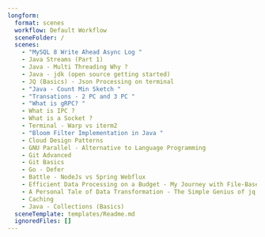 ```yaml
---
longform:
  format: scenes
  workflow: Default Workflow
  sceneFolder: /
  scenes:
    - "MySQL 8 Write Ahead Async Log "
    - Java Streams (Part 1)
    - Java - Multi Threading Why ?
    - Java - jdk (open source getting started)
    - JQ (Basics) - Json Processing on terminal
    - "Java - Count Min Sketch "
    - "Transations - 2 PC and 3 PC "
    - "What is gRPC? "
    - What is IPC ?
    - What is a Socket ?
    - Terminal - Warp vs iterm2
    - "Bloom Filter Implementation in Java "
    - Cloud Design Patterns
    - GNU Parallel - Alternative to Language Programming
    - Git Advanced
    - Git Basics
    - Go - Defer
    - Battle - NodeJs vs Spring Webflux
    - Efficient Data Processing on a Budget - My Journey with File-Based Queues
    - A Personal Tale of Data Transformation - The Simple Genius of jq, GNU Parallel, and a Task Queue
    - Caching
    - Java - Collections (Basics)
  sceneTemplate: templates/Readme.md
  ignoredFiles: []
---
```

